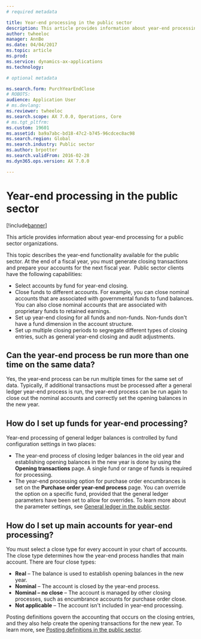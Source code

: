 ```yaml
---
# required metadata

title: Year-end processing in the public sector
description: This article provides information about year-end processing for a public sector organizations.
author: twheeloc
manager: AnnBe
ms.date: 04/04/2017
ms.topic: article
ms.prod: 
ms.service: dynamics-ax-applications
ms.technology: 

# optional metadata

ms.search.form: PurchYearEndClose
# ROBOTS: 
audience: Application User
# ms.devlang: 
ms.reviewer: twheeloc
ms.search.scope: AX 7.0.0, Operations, Core
# ms.tgt_pltfrm: 
ms.custom: 19601
ms.assetid: ba9a7abc-bd18-47c2-b745-96cdcec8ac98
ms.search.region: Global
ms.search.industry: Public sector
ms.author: brpotter
ms.search.validFrom: 2016-02-28
ms.dyn365.ops.version: AX 7.0.0

---
```


# Year-end processing in the public sector

[!include[banner](../includes/banner.md)]


This article provides information about year-end processing for a public sector organizations.

This topic describes the year-end functionality available for the public sector. At the end of a fiscal year, you must generate closing transactions and prepare your accounts for the next fiscal year.  Public sector clients have the following capabilities:

-   Select accounts by fund for year-end closing.
-   Close funds to different accounts. For example, you can close nominal accounts that are associated with governmental funds to fund balances. You can also close nominal accounts that are associated with proprietary funds to retained earnings.
-   Set up year-end closing for all funds and non-funds. Non-funds don't have a fund dimension in the account structure.
-   Set up multiple closing periods to segregate different types of closing entries, such as general year-end closing and audit adjustments.

## Can the year-end process be run more than one time on the same data?
Yes, the year-end process can be run multiple times for the same set of data. Typically, if additional transactions must be processed after a general ledger year-end process is run, the year-end process can be run again to close out the nominal accounts and correctly set the opening balances in the new year.

## How do I set up funds for year-end processing?
Year-end processing of general ledger balances is controlled by fund configuration settings in two places:

-   The year-end process of closing ledger balances in the old year and establishing opening balances in the new year is done by using the **Opening transactions** page. A single fund or range of funds is required for processing.
-   The year-end processing option for purchase order encumbrances is set on the **Purchase order year-end process** page. You can override the option on a specific fund, provided that the general ledger parameters have been set to allow for overrides. To learn more about the parameter settings, see [General ledger in the public sector](general-ledger-public-sector.md).

## How do I set up main accounts for year-end processing?
You must select a close type for every account in your chart of accounts. The close type determines how the year-end process handles that main account. There are four close types:

-   **Real** – The balance is used to establish opening balances in the new year.
-   **Nominal** – The account is closed by the year-end process.
-   **Nominal – no close** – The account is managed by other closing processes, such as encumbrance accounts for purchase order close.
-   **Not applicable** – The account isn't included in year-end processing.

Posting definitions govern the accounting that occurs on the closing entries, and they also help create the opening transactions for the new year. To learn more, see [Posting definitions in the public sector](posting-definitions-public-sector.md).



